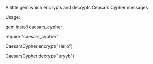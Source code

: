 A little gem which encrypts and decrypts Ceasars Cypher messages

Usage:

gem install caesars_cypher

require "caesars_cypher"

CaesarsCypher.encrypt("Hello")

CaesarsCypher.decrypt("uryyb")


